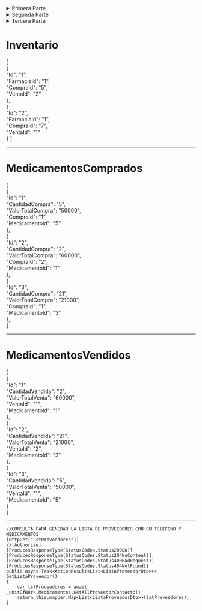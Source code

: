 <details>
<summary>Primera Parte</summary>

# CargoEmpleado
[  
  {  
    "Id": "1",  
    "Nombre": "Medico"  
  },  
  {  
    "Id": "2",  
    "Nombre": "Farmaceutico"  
  },  
  {  
    "Id": "3",  
    "Nombre": "Cajero"  
  },  
  {  
    "Id": "4",  
    "Nombre": "Repartidor"  
  },  
  {  
    "Id": "5",  
    "Nombre": "Contador"  
  }  
]  

---

# CategoriaMedicamento
[  
  {    
    "Id": "1",    
    "Nombre": "Analgesico"    
  },  
  {  
    "Id": "2",  
    "Nombre": "Antiinflamatorio"  
  },
  {  
    "Id": "3",  
    "Nombre": "Antibiotico"  
  },  
  {  
    "Id": "4",  
    "Nombre": "Antiulceroso"  
  } 
]

---

# EstadoCita
[
  {  
    "Id": "1",  
    "Nombre": "Programada"  
  },  
  {  
    "Id": "2",  
    "Nombre": "Confirmada"  
  },  
  {  
    "Id": "3",  
    "Nombre": "No confirmada"  
  },  
  {  
    "Id": "4",  
    "Nombre": "Cancelada"  
  },  
  {  
    "Id": "5",  
    "Nombre": "Atendida"  
  },  
  {  
    "Id": "6",  
    "Nombre": "En espera"  
  },  
  {  
    "Id": "7",  
    "Nombre": "Reprogramada"  
  },  
  {  
    "Id": "8",  
    "Nombre": "Rechazada"  
  }   
]

---

# Farmacia
[  
  {  
    "Id": "1",   
    "NombreFarmacia": "FarmacooParte2",  
    "Propietario":"Sicer Andres Brito Gutierrez",  
    "FechaInauguracion":"2023-09-25",  
    "NumeroContacto":"3208818203",  
    "URLSitioWeb":"https://github.com/SicerBrito"  
  }  
]   

---

# Genero

[  
  {    
    "Id": "1",    
    "Nombre": "Masculino"  
  },  
  {  
    "Id": "2",  
    "Nombre": "Femenino"  
  },  
  {  
    "Id": "3",  
    "Nombre": "Otro"  
  },  
  {  
    "Id": "4",  
    "Nombre": "Helicoptero"  
  },  
  {  
    "Id": "5",  
    "Nombre": "Prefiero no decirlo"  
  }  
]  

---

# MetodoDePago

[
  {  
    "Id": "1",  
    "Nombre": "Tarjeta de credito"  
  },
  {  
    "Id": "2",  
    "Nombre": "Tarjeta de debito"  
  },
  {  
    "Id": "3",  
    "Nombre": "Efectivo"  
  },
  {  
    "Id": "4",  
    "Nombre": "Cheque"  
  },
  {  
    "Id": "5",  
    "Nombre": "Transferencia bancaria"  
  }
]

---

# Pais
[
  {  
    "Id": "1",  
    "Nombre": "Estados Unidos"  
  },
  {  
    "Id": "2",  
    "Nombre": "Canada"  
  },
  {  
    "Id": "3",  
    "Nombre": "Mexico"  
  },
  {  
    "Id": "4",  
    "Nombre": "Europa"  
  },
  {  
    "Id": "5",  
    "Nombre": "Asia"  
  },
  {  
    "Id": "6",  
    "Nombre": "Africa"  
  },
  {  
    "Id": "7",  
    "Nombre": "Oceania"  
  },
  {  
    "Id": "8",  
    "Nombre": "Australia"  
  },
  {  
    "Id": "9",  
    "Nombre": "Brasil"  
  },
  {  
    "Id": "10",  
    "Nombre": "China"  
  },
  {  
    "Id": "11",  
    "Nombre": "India"  
  },
  {  
    "Id": "12",  
    "Nombre": "Indonesia"  
  },
  {  
    "Id": "13",  
    "Nombre": "Japon"  
  },
  {  
    "Id": "14",  
    "Nombre": "Marruecos"  
  },
  {  
    "Id": "15",  
    "Nombre": "Nigeria"  
  },
  {  
    "Id": "16",  
    "Nombre": "Rusia"  
  },
  {  
    "Id": "17",  
    "Nombre": "Sudafrica"  
  },
  {  
    "Id": "18",  
    "Nombre": "Tailandia"  
  },
  {  
    "Id": "19",  
    "Nombre": "Argentina"  
  },
  {  
    "Id": "20",  
    "Nombre": "Austria"  
  },
  {  
    "Id": "21",  
    "Nombre": "Belgica"  
  },
  {  
    "Id": "22",  
    "Nombre": "Bulgaria"  
  },
  {  
    "Id": "23",  
    "Nombre": "Chile"  
  },
  {  
    "Id": "24",  
    "Nombre": "Colombia"  
  },
  {  
    "Id": "25",  
    "Nombre": "Costa Rica"  
  }
]

---

# Presentacion
[
  {  
    "Id": "1",  
    "Descripcion": "Caja de 30 tabletas"  
  },
  {  
    "Id": "2",  
    "Descripcion": "Botella de 100 capsulas"  
  },
  {  
    "Id": "3",  
    "Descripcion": "Caja de 50 tabletas"  
  },
  {  
    "Id": "4",  
    "Descripcion": "Botella de 30 capsulas"  
  },
  {  
    "Id": "5",  
    "Descripcion": "Caja de 60 capsulas"  
  }
]

---

# Proveedor

[
  {  
    "Id": "1",  
    "Nombres": "Nombres Proveedor A",  
    "Apellidos": "Apellido Proveedor A",  
    "NroContacto": "3208818203"  
  },
  {  
    "Id": "2",  
    "Nombres": "Nombres Proveedor B",  
    "Apellidos": "Apellido Proveedor B",  
    "NroContacto": "3208818203" 
  },
  {  
    "Id": "3",  
    "Nombres": "Nombres Proveedor C",  
    "Apellidos": "Apellido Proveedor C",  
    "NroContacto": "3208818203" 
  },
  {  
    "Id": "4",  
    "Nombres": "Nombres Proveedor D",  
    "Apellidos": "Apellido Proveedor D",  
    "NroContacto": "3208818203" 
  }
]

---

# TipoDireccion

[
  {  
    "Id": "1",  
    "Nombre": "Residencial"  
  },
  {
    "Id": "2",  
    "Nombre": "Distrital"  
  },
  {  
    "Id": "3",  
    "Nombre": "Oficina Principal"  
  },
  {  
    "Id": "4",  
    "Nombre": "Comercial"  
  }
]

---

# TipoMedicamento

[
  {  
    "Id": "1",  
    "Nombre": "Tableta"  
  },
  {  
    "Id": "2",  
    "Nombre": "Capsula"  
  }
]

---


# TipoVia

[
  {  
    "Id": "1",  
    "Nombre": "Calle",  
    "Abreviatura": "Cal"
  },
  {  
    "Id": "2",  
    "Nombre": "Avenida",  
    "Abreviatura": "Av"
  },
  {  
    "Id": "3",  
    "Nombre": "Boulevard",  
    "Abreviatura": "Blvd"
  },
  {  
    "Id": "4",  
    "Nombre": "Carretera",  
    "Abreviatura": "Carr"
  },
  {  
    "Id": "5",  
    "Nombre": "Paseo",  
    "Abreviatura": "Pso"
  },
  {  
    "Id": "6",  
    "Nombre": "Camino",  
    "Abreviatura": "Cam"
  },
  {  
    "Id": "7",  
    "Nombre": "Plaza",  
    "Abreviatura": "Plz"
  },
  {  
    "Id": "8",  
    "Nombre": "Via",  
    "Abreviatura": "Via"
  }
]

---

# Usuario

INSERT INTO `Usuario`(`Id_Usuario`,`Username`,`Email`,`Password`) VALUES(1,'Sicer Brito','britodelgado514@gmail.com','123456');

INSERT INTO `Usuario`(`Id_Usuario`,`Username`,`Email`,`Password`) VALUES(2,'Angelica Morales','angedeveloper@gmail.com','123');

---

# Rol

INSERT INTO `Rol`(`Id_Rol`,`NombreRol`) VALUES(1,'Administrador');

INSERT INTO `Rol`(`Id_Rol`,`NombreRol`) VALUES(2,'Gerente');

INSERT INTO `Rol`(`Id_Rol`,`NombreRol`) VALUES(3,'Empleado');

---

# UsuarioRol

INSERT INTO `UsuarioRol`(`Id_UsuarioRol`,`Usuario_Id`,`Rol_Id`) VALUES(1,1,1);

INSERT INTO `UsuarioRol`(`Id_UsuarioRol`,`Usuario_Id`,`Rol_Id`) VALUES(2,2,3);

---

</details>


<details>
<summary>Segunda Parte</summary>



# Empleado

[  
  {  
    "Id": "1",  
    "Nombres": "Juan David",  
    "Apellidos": "Perez Numa",  
    "Sueldo": "5000000",  
    "FechaContratacion": "2023-09-24",  
    "FarmaciaId": "1",  
    "CargoId": "1"  
  },  
  {  
    "Id": "2",  
    "Nombres": "Konny Liseth",  
    "Apellidos": "Alucema Torres",  
    "Sueldo": "2000000",  
    "FechaContratacion": "2024-09-11",  
    "FarmaciaId": "1",  
    "CargoId": "1"  
  },  
  {  
    "Id": "3",  
    "Nombres": "Maria Angelica",  
    "Apellidos": "Morales Silva",  
    "Sueldo": "2200000",  
    "FechaContratacion": "2024-03-18",  
    "FarmaciaId": "1",  
    "CargoId": "2"  
  }  
]  

---

# Departamento

[  
  {  
    "Id": "1",  
    "Nombre": "Putumayo",  
    "PaisId": "24" 
  },  
  {  
    "Id": "2",  
    "Nombre": "Huila",  
    "PaisId": "24" 
  },  
  {  
    "Id": "3",  
    "Nombre": "La Guajira",  
    "PaisId": "24" 
  },  
  {  
    "Id": "4",  
    "Nombre": "Magdalena",  
    "PaisId": "24" 
  },  
  {  
    "Id": "5",  
    "Nombre": "Meta",  
    "PaisId": "24" 
  },  
  {  
    "Id": "6",  
    "Nombre": "Santander",  
    "PaisId": "24" 
  }  
]  

---

# Ciudad

[  
  {  
    "Id": "1",  
    "Nombre": "Bogota",  
    "DepartamentoId": "6" 
  },  
  {  
    "Id": "2",  
    "Nombre": "Medellin",  
    "DepartamentoId": "2" 
  },  
  {  
    "Id": "3",  
    "Nombre": "Cartagena",  
    "DepartamentoId": "4" 
  },  
  {
    "Id": "4",  
    "Nombre": "Cali",  
    "DepartamentoId": "1" 
  },  
  {  
    "Id": "5",  
    "Nombre": "Barranquilla",  
    "DepartamentoId": "2" 
  },  
  {  
    "Id": "6",  
    "Nombre": "Santa Marta",  
    "DepartamentoId": "4" 
  },  
  {  
    "Id": "7",  
    "Nombre": "Bucaramanga",  
    "DepartamentoId": "6" 
  }  
]  

---

# Compra

[  
  {  
    "Id": "1",  
    "NumeroFactura": "1112245",  
    "FechaCompra": "2023-02-04",
    "ProveedorId": "1",
    "MetodoDePagoId": "2"  
  },  
  {  
    "Id": "2",  
    "NumeroFactura": "324324234",  
    "FechaCompra": "2023-05-24",
    "ProveedorId": "2",
    "MetodoDePagoId": "3" 
  },  
  {  
    "Id": "3",  
    "NumeroFactura": "3245435325",  
    "FechaCompra": "2023-12-01",
    "ProveedorId": "4",
    "MetodoDePagoId": "4" 
  },  
  {
    "Id": "4",  
    "NumeroFactura": "3453245435",  
    "FechaCompra": "2023-01-30",
    "ProveedorId": "3",
    "MetodoDePagoId": "1" 
  },  
  {  
    "Id": "5",  
    "NumeroFactura": "4343255",  
    "FechaCompra": "2023-06-11",
    "ProveedorId": "2",
    "MetodoDePagoId": "2" 
  },  
  {  
    "Id": "6",  
    "NumeroFactura": "345325345",  
    "FechaCompra": "2023-10-19",
    "ProveedorId": "1",
    "MetodoDePagoId": "3" 
  },  
  {  
    "Id": "7",  
    "NumeroFactura": "34523452345",  
    "FechaCompra": "2023-08-06",
    "ProveedorId": "2",
    "MetodoDePagoId": "4" 
  }  
]  

---

# Medicamento

[  
  {  
    "Id": "1",  
    "Nombre": "Aspirina",  
    "FechaExpiracion": "2024-08-31",
    "ValorUnidad": "2000",
    "TipoId": "1",  
    "CategoriaId": "1",  
    "PresentacionId": "2",  
    "ProveedorId": "2"  
  },  
  {  
    "Id": "2",  
    "Nombre": "Ibuprofeno",  
    "FechaExpiracion": "2024-10-15",
    "ValorUnidad": "5000",
    "TipoId": "2",  
    "CategoriaId": "2",  
    "PresentacionId": "2",  
    "ProveedorId": "2"  
  },  
  {  
    "Id": "3",  
    "Nombre": "Paracetamol",  
    "FechaExpiracion": "2023-12-31",
    "ValorUnidad": "1000",
    "TipoId": "1",  
    "CategoriaId": "1",  
    "PresentacionId": "2",  
    "ProveedorId": "2"  
  },  
  {  
    "Id": "4",  
    "Nombre": "Amoxicilina",  
    "FechaExpiracion": "2024-09-30",
    "ValorUnidad": "3500",
    "TipoId": "2",  
    "CategoriaId": "3",  
    "PresentacionId": "2",  
    "ProveedorId": "2"  
  },   
  {  
    "Id": "5",  
    "Nombre": "Omeprazol",  
    "FechaExpiracion": "2024-11-30",
    "ValorUnidad": "2200",
    "TipoId": "2",  
    "CategoriaId": "4",  
    "PresentacionId": "2",  
    "ProveedorId": "2"  
  }  
]   

---

# Paciente

[  
  {  
    "Id": "1",  
    "Nombres": "Owell Andry",  
    "Apellidos": "Polanco Silva",  
    "NumeroContacto": "3221243579",  
    "FechaNacimiento": "2003-03-12",  
    "GeneroId": "1"  
  },  
  {  
    "Id": "2",  
    "Nombres": "Sherman Andres",  
    "Apellidos": "Torres Alvares",  
    "NumeroContacto": "6355050",  
    "FechaNacimiento": "2003-08-10",  
    "GeneroId": "1"  
  }  
]  

---

</details>


<details>
<summary>Tercera Parte</summary>

# Cita

[
  {
    "Id": "1",
    "FechaCita": "2023-10-21",
    "EstadoCitaId": "1",
    "MedicoId": "1",
    "UsuarioId": "2"
  },
  {
    "Id": "2",
    "FechaCita": "2023-10-21",
    "EstadoCitaId": "6",
    "MedicoId": "2",
    "UsuarioId": "1"
  }
]

---

# Direccion

[  
  {  
    "Id": "1",  
    "NombreDireccion": "Cristal Alto Casa 1 piso2 Peatonal",  
    "NroDireccion": "5",  
    "CodigoPostal": "680001",  
    "TipoDireccionId": "1",  
    "TipoViaId": "1",  
    "CiudadId": "7",  
    "FarmaciaId": "1"  
  },  
  {  
    "Id": "2",  
    "NombreDireccion": "Barrio Santa Ana",  
    "NroDireccion": "249",  
    "CodigoPostal": "680001",  
    "TipoDireccionId": "1",  
    "TipoViaId": "8",  
    "CiudadId": "7",  
    "FarmaciaId": "1"  
  }  
]  

---

# FormulaMedica

[  
  {  
    "Id": "1",  
    "FechaPrescripcion": "2023-09-02",  
    "PacienteId": "2",  
    "MedicoId": "2",  
    "Posologia": "Aspirina: 1 tableta diaria después de la comida",  
    "DuracionTratamiento": "30",  
    "Indicaciones": "Hipertension, Diabetes"  
  },  
  {  
    "Id": "2",  
    "FechaPrescripcion": "2023-10-25",  
    "PacienteId": "1",  
    "MedicoId": "2",  
    "Posologia": "Ventolin: 2 inhalaciones cuando sea necesario",  
    "DuracionTratamiento": "90",  
    "Indicaciones": "Chequeo de rutina"  
  },  
]  

---

*********************
//FALTAN ESTAS DOS
*********************

# FormulaMedicamentos

[  
  {  
    "Id": "1",  
    "FomulaMedicaId": "1",  
    "MedicamentoId": "4"  
  },  
  {  
    "Id": "2",  
    "FomulaMedicaId": "2",  
    "MedicamentoId": "1"  
  }, 
  {  
    "Id": "3",  
    "FomulaMedicaId": "2",  
    "MedicamentoId": "3"  
  }  
]  

---

# Venta

[  
  {  
    "Id": "1",  
    "NumeroFactura": "5363634231",  
    "FechaVenta": "2023-05-24",  
    "ClienteId": "1",  
    "VentaEmpleadoId": "2",  
    "MetodoDePagoId": "1"  
  },  
  {  
    "Id": "2",  
    "NumeroFactura": "473567356465",  
    "FechaVenta": "2023-02-04",  
    "ClienteId": "1",  
    "VentaEmpleadoId": "2",  
    "MetodoDePagoId": "1"  
  },  
]  

---

</details>


# Inventario

[  
  {  
    "Id": "1",  
    "FarmaciaId": "1",  
    "CompraId": "5",  
    "VentaId": "2"  
  },  
  {  
    "Id": "2",  
    "FarmaciaId": "1",  
    "CompraId": "7",  
    "VentaId": "1"  
  }
]  

---

# MedicamentosComprados

[  
  {  
    "Id": "1",  
    "CantidadCompra": "5",  
    "ValorTotalCompra": "50000",  
    "CompraId": "1",  
    "MedicamentoId": "5"  
  },  
  {  
    "Id": "2",  
    "CantidadCompra": "2",  
    "ValorTotalCompra": "60000",  
    "CompraId": "2",  
    "MedicamentoId": "1"  
  },  
  {  
    "Id": "3",  
    "CantidadCompra": "21",  
    "ValorTotalCompra": "21000",  
    "CompraId": "1",  
    "MedicamentoId": "3"  
  },  
]  

---

# MedicamentosVendidos

[  
  {  
    "Id": "1",  
    "CantidadVendida": "2",  
    "ValorTotalVenta": "60000",  
    "VentaId": "1",  
    "MedicamentoId": "1"  
  },  
  {  
    "Id": "2",  
    "CantidadVendida": "21",  
    "ValorTotalVenta": "21000",  
    "VentaId": "2",  
    "MedicamentoId": "3"  
  },  
  {  
    "Id": "3",  
    "CantidadVendida": "5",  
    "ValorTotalVenta": "50000",  
    "VentaId": "1",  
    "MedicamentoId": "5"  
  }  
]  

---




    //CONSULTA PARA GENERAR LA LISTA DE PROVEEDORES CON SU TELEFONO Y MEDICAMENTOS
    [HttpGet("LstProveedores")]
    //[Authorize]
    [ProducesResponseType(StatusCodes.Status200OK)]
    [ProducesResponseType(StatusCodes.Status204NoContent)]
    [ProducesResponseType(StatusCodes.Status400BadRequest)]
    [ProducesResponseType(StatusCodes.Status404NotFound)]
    public async Task<ActionResult<List<ListaProveedorDto>>> GetListaProveedor()
    {
        var lstProveedores = await _unitOfWork.Medicamentos.GetAllProveedorContacto();
        return this.mapper.Map<List<ListaProveedorDto>>(lstProveedores);
    }